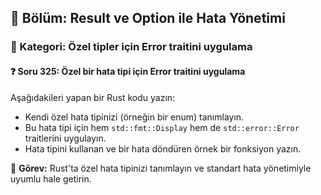 ## 📘 Bölüm: Result ve Option ile Hata Yönetimi  
### 🔹 Kategori: Özel tipler için Error traitini uygulama  
#### ❓ Soru 325: Özel bir hata tipi için Error traitini uygulama

Aşağıdakileri yapan bir Rust kodu yazın:

- Kendi özel hata tipinizi (örneğin bir enum) tanımlayın.
- Bu hata tipi için hem `std::fmt::Display` hem de `std::error::Error` traitlerini uygulayın.
- Hata tipini kullanan ve bir hata döndüren örnek bir fonksiyon yazın.

🔧 **Görev:** Rust'ta özel hata tipinizi tanımlayın ve standart hata yönetimiyle uyumlu hale getirin.
